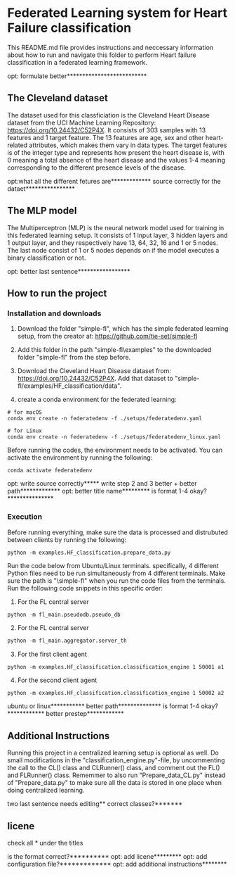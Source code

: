 
# Federated Learning system for Heart Failure classification


This README.md file provides instructions and neccessary information about how to run and navigate this folder to perform Heart failure classification in a federated learning framework. 

opt: formulate better**************************

## The Cleveland dataset 
The dataset used for this classficiation is the Cleveland Heart Disease dataset from the UCI Machine Learning Repository: https://doi.org/10.24432/C52P4X. It consists of 303 samples with 13 features and 1 target feature. The 13 features are age, sex and other heart-related attributes, which makes them vary in data types. The target features is of the integer type and represents how present the heart disease is, with 0 meaning a total absence of the heart disease and the values 1-4 meaning corresponding to the different presence levels of the disease. 

opt:what all the different fetures are*************
source correctly for the dataet**************** 


## The MLP model
The Multiperceptron (MLP) is the neural network model used for training in this federated learning setup. It consists of 1 input layer, 3 hidden layers and 1 output layer, and they respectively have 13, 64, 32, 16 and 1 or 5 nodes. The last node consist of 1 or 5 nodes depends on if the model executes a binary classification or not. 

opt: better last sentence*****************

## How to run the project

### Installation and downloads
1. Download the folder "simple-fl", which has the simple federated learning setup, from the creator at: https://github.com/tie-set/simple-fl

2. Add this folder in the path "simple-fl\examples" to the downloaded folder "simple-fl" from the step before. 

3. Download the Cleveland Heart Disease dataset from: https://doi.org/10.24432/C52P4X. Add that dataset to "simple-fl/examples/HF_classification/data".


4. create a conda environment for the federated learning:

```
# for macOS
conda env create -n federatedenv -f ./setups/federatedenv.yaml

# for Linux
conda env create -n federatedenv -f ./setups/federatedenv_linux.yaml
```

Before running the codes, the environment needs to be activated. You can activate the environment by running the following:

```
conda activate federatedenv
```

opt: write source correctly*****
write step 2 and 3 better + better path*************
opt: better title name*********
is format 1-4 okay?***************



### Execution

Before running everything, make sure the data is processed and distrubuted between clients by running the following:

```pyton
python -m examples.HF_classification.prepare_data.py
```

Run the code below from Ubuntu/Linux terminals. specifically, 4 different Python files need to be run simultaneously from 4 different terminals. Make sure the path is  "\simple-fl" when you run the code files from the terminals. Run the following code snippets in this specific order:


1. For the FL central server 
```python
python -m fl_main.pseudodb.pseudo_db
```

2. For the FL central server 
```python
python -m fl_main.aggregator.server_th
```

3. For the first client agent

```pyton
python -m examples.HF_classification.classification_engine 1 50001 a1
```

4. For the second client agent
```
python -m examples.HF_classification.classification_engine 1 50002 a2
```

ubuntu or linux***********
better path**************
is format 1-4 okay?************
better prestep************

## Additional Instructions
Running this project in a centralized learning setup is optional as well. Do small modifications in the "classification_engine.py"-file, by uncommenting the call to the CL() class and CLRunner() class, and comment out the FL() and FLRunner() class. Rememmer to also run "Prepare_data_CL.py" instead of "Prepare_data.py" to make sure all the data is stored in one place when doing centralized learning. 


two last sentence needs editing**
correct classes?*******

## licene


check all * under the titles

is the format correct?**********
opt: add licene*********
opt: add configuration file?*************
opt: add additional instructions********


